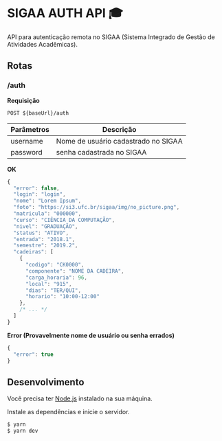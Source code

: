 # SIGAA AUTH API 🎓
API para autenticação remota no SIGAA (Sistema Integrado de Gestão de Atividades Acadêmicas).

## Rotas
### /auth

**Requisição**
```
POST ${baseUrl}/auth
```
Parâmetros | Descrição
------------ | -------------
username | Nome de usuário cadastrado no SIGAA
password | senha cadastrada no SIGAA

**OK**
```javascript
{
  "error": false,
  "login": "login",
  "nome": "Lorem Ipsum",
  "foto": "https://si3.ufc.br/sigaa/img/no_picture.png",
  "matricula": "000000",
  "curso": "CIÊNCIA DA COMPUTAÇÃO",
  "nivel": "GRADUAÇÃO",
  "status": "ATIVO",
  "entrada": "2018.1",
  "semestre": "2019.2",
  "cadeiras": [
    {
      "codigo": "CK0000",
      "componente": "NOME DA CADEIRA",
      "carga_horaria": 96,
      "local": "915",
      "dias": "TER/QUI",
      "horario": "10:00-12:00"
    },
    /* ... */
  ]
}
```

**Error (Provavelmente nome de usuário ou senha errados)**
```javascript
{
  "error": true
}
```

## Desenvolvimento
Você precisa ter [Node.js](https://nodejs.org/) instalado na sua máquina.

Instale as dependências e inicie o servidor.

```sh
$ yarn
$ yarn dev
```
